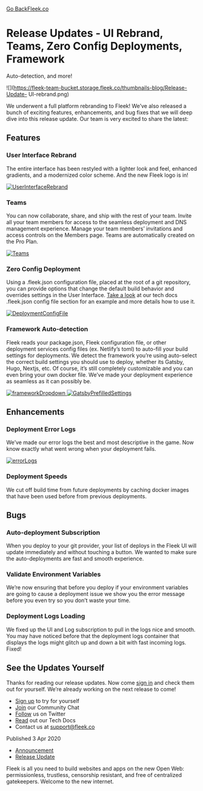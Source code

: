 [Go Back](../../)[Fleek.co](https://Fleek.co)

# Release Updates - UI Rebrand, Teams, Zero Config Deployments, Framework
Auto-detection, and more!

![](https://fleek-team-bucket.storage.fleek.co/thumbnails-blog/Release-Update-
UI-rebrand.png)

We underwent a full platform rebranding to Fleek! We’ve also released a bunch
of exciting features, enhancements, and bug fixes that we will deep dive into
this release update. Our team is very excited to share the latest:

## Features

### User Interface Rebrand

The entire interface has been restyled with a lighter look and feel, enhanced
gradients, and a modernized color scheme. And the new Fleek logo is in!

[
![UserInterfaceRebrand](../../static/593333c28b633183dc9efe50cb30691d/d9199/UserInterfaceRebrand.png)
](../../static/593333c28b633183dc9efe50cb30691d/d7ab4/UserInterfaceRebrand.png)

### Teams

You can now collaborate, share, and ship with the rest of your team. Invite
all your team members for access to the seamless deployment and DNS management
experience. Manage your team members’ invitations and access controls on the
Members page. Teams are automatically created on the Pro Plan.

[ ![Teams](../../static/a4472254962be1877e0255c9eae7ac88/d9199/Teams.png)
](../../static/a4472254962be1877e0255c9eae7ac88/d7ab4/Teams.png)

### Zero Config Deployment

Using a .fleek.json configuration file, placed at the root of a git
repository, you can provide options that change the default build behavior and
overrides settings in the User Interface. [Take a
look](https://docs.fleek.co/hosting/build-configurations) at our tech docs
.fleek.json config file section for an example and more details how to use it.

[
![DeploymentConfigFile](../../static/b0a090dc59b5803bb5277413b2b3f552/d9199/DeploymentConfigFile.png)
](../../static/b0a090dc59b5803bb5277413b2b3f552/d7ab4/DeploymentConfigFile.png)

### Framework Auto-detection

Fleek reads your package.json, Fleek configuration file, or other deployment
services config files (ex. Netlify’s toml) to auto-fill your build settings
for deployments. We detect the framework you’re using auto-select the correct
build settings you should use to deploy, whether its Gatsby, Hugo, Nextjs,
etc. Of course, it’s still completely customizable and you can even bring your
own docker file. We’ve made your deployment experience as seamless as it can
possibly be.

[
![frameworkDropdown](../../static/f6019f75dafb24239f4dd429feb228db/d9199/frameworkDropdown.png)
](../../static/f6019f75dafb24239f4dd429feb228db/d3deb/frameworkDropdown.png) [
![GatsbyPrefilledSettings](../../static/fc3ad5118ded2bad09388f500e201735/d9199/GatsbyPrefilledSettings.png)
](../../static/fc3ad5118ded2bad09388f500e201735/776d3/GatsbyPrefilledSettings.png)

## Enhancements

### Deployment Error Logs

We’ve made our error logs the best and most descriptive in the game. Now know
exactly what went wrong when your deployment fails.

[
![errorLogs](../../static/9e9c3100f356049cc794da4b5843dd14/6a068/errorLogs.jpg)
](../../static/9e9c3100f356049cc794da4b5843dd14/f6dd8/errorLogs.jpg)

### Deployment Speeds

We cut off build time from future deployments by caching docker images that
have been used before from previous deployments.

## Bugs

### Auto-deployment Subscription

When you deploy to your git provider, your list of deploys in the Fleek UI
will update immediately and without touching a button. We wanted to make sure
the auto-deployments are fast and smooth experience.

### Validate Environment Variables

We’re now ensuring that before you deploy if your environment variables are
going to cause a deployment issue we show you the error message before you
even try so you don’t waste your time.

### Deployment Logs Loading

We fixed up the UI and Log subscription to pull in the logs nice and smooth.
You may have noticed before that the deployment logs container that displays
the logs might glitch up and down a bit with fast incoming logs. Fixed!

## See the Updates Yourself

Thanks for reading our release updates. Now come [sign
in](https://app.fleek.co) and check them out for yourself. We’re already
working on the next release to come!

  * [Sign up](https://app.fleek.co) to try for yourself
  * [Join](https://slack.fleek.co/) our Community Chat
  * [Follow](https://twitter.com/FleekHQ) us on Twitter
  * [Read](https://docs.fleek.co/) out our Tech Docs
  * Contact us at support@fleek.co

Published 3 Apr 2020

  * [Announcement](../../tag/announcement/)
  * [Release Update](../../tag/release-update/)

Fleek is all you need to build websites and apps on the new Open Web:
permissionless, trustless, censorship resistant, and free of centralized
gatekeepers. Welcome to the new internet.[](https://www.twitter.com/FleekHQ)

